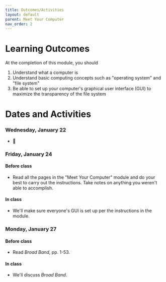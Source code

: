 ```yaml
---
title: Outcomes/Activities
layout: default
parent: Meet Your Computer
nav_order: 2
---
```

# Learning Outcomes

At the completion of this module, you should

1.  Understand what a computer is
2.  Understand basic computing concepts such as "operating system" and "file system"
3.  Be able to set up your computer's graphical user interface (GUI) to maximize the transparency of the file system

# Dates and Activities

### Wednesday, January 22

- 👋

### Friday, January 24

#### Before class

- Read all the pages in the "Meet Your Computer" module and do your best to carry out the instructions. Take notes on anything you weren't able to accomplish.

#### In class

- We'll make sure everyone's GUI is set up per the instructions in the module.

### Monday, January 27

#### Before class

- Read *Broad Band*, pp. 1-53.

#### In class

- We'll discuss *Broad Band*.